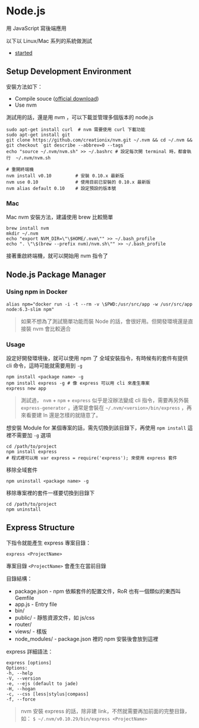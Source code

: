 Node.js
=======

用 JavaScript 寫後端應用

以下以 Linux/Mac 系列的系統做測試

* [started](started.md)

Setup Development Environment
-----------------------------

安裝方法如下：

* Compile souce ([official download](http://nodejs.org/download/))
* Use nvm

測試用的話，還是用 nvm ，可以下載並管理多個版本的 node.js

    sudo apt-get install curl  # nvm 需要使用 curl 下載功能
    sudo apt-get install git
    git clone https://github.com/creationix/nvm.git ~/.nvm && cd ~/.nvm && git checkout `git describe --abbrev=0 --tags`
    echo "source ~/.nvm/nvm.sh" >> ~/.bashrc # 設定每次開 terminal 時，都會執行  ~/.nvm/nvm.sh

    # 重開終端機
    nvm install v0.10         # 安裝 0.10.x 最新版
    nvm use 0.10              # 使用目前已安裝的 0.10.x 最新版
    nvm alias default 0.10    # 設定預設的版本號

### Mac

Mac nvm 安裝方法，建議使用 brew 比較簡單

    brew install nvm
    mkdir ~/.nvm
    echo "export NVM_DIR=\"\$HOME/.nvm\"" >> ~/.bash_profile
    echo ". \"\$(brew --prefix nvm)/nvm.sh\"" >> ~/.bash_profile

接著重啟終端機，就可以開始用 nvm 指令了

Node.js Package Manager
-----------------------

### Using npm in Docker

    alias npm="docker run -i -t --rm -v \$PWD:/usr/src/app -w /usr/src/app node:6.3-slim npm"

> 如果不想為了測試簡單功能而裝 Node 的話，會很好用。但開發環境還是直接裝 nvm 會比較適合

### Usage

設定好開發環境後，就可以使用 npm 了
全域安裝指令，有時候有的套件有提供 cli 命令，這時可能就需要用到 `-g`

    npm install <package name> -g
    npm install express -g # 像 express 可以用 cli 來產生專案
    express new app

> 測試過， `nvm` + `npm` + `express` 似乎是沒辦法變成 cli 指令，需要再另外裝 `express-generator` ，通常是會裝在 `~/.nvm/<version>/bin/express` ，再來看要建 ln 還是怎樣的就隨意了。

想安裝 Module for 某個專案的話，需先切換到該目錄下，再使用 `npm install` 這裡不需要加 `-g` 選項

    cd /path/to/project
    npm install express
    # 程式裡可以用 var express = require('express'); 來使用 express 套件

移除全域套件

    npm uninstall <package name> -g

移除專案裡的套件一樣要切換到目錄下

    cd /path/to/project
    npm uninstall

Express Structure
-----------------

下指令就能產生 express 專案目錄：

    express <ProjectName>


專案目錄 `<ProjectName>` 會產生在當前目錄

目錄結構：

* package.json - npm 依賴套件的配置文件，RoR 也有一個類似的東西叫 Gemfile
* app.js - Entry file
* bin/
* public/ - 靜態資源文件，如 js/css
* router/
* views/ - 樣版
* node_modules/ - package.json 裡的 npm 安裝後會放到這裡

express 詳細語法：

```
express [options]
Options:
-h, --help
-V, --version
-e, --ejs (default to jade)
-H, --hogan
-c, --css [less|stylus|compass]
-f, --force
```
> nvm 安裝 express 的話，除非建 link，不然就需要再加前面的完整目錄，如： `$ ~/.nvm/v0.10.29/bin/express <ProjectName>`
